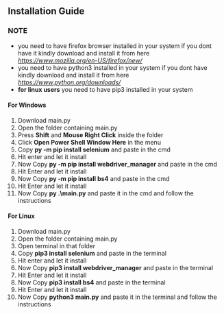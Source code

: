 ## Installation Guide

  
### NOTE
- you need to have firefox browser installed in your system if you dont have it kindly download and install it from here *https://www.mozilla.org/en-US/firefox/new/*
- you need to have python3 installed in your system if you dont have kindly download and install it from here *https://www.python.org/downloads/*
- **for linux users** you need to have pip3 installed in your system


#### For Windows

1.	Download main.py
2.	Open the folder containing main.py
3.	Press **Shift** and **Mouse Right Click** inside the folder 
4.	Click **Open Power Shell Window Here** in the menu
5.	Copy **py -m pip install selenium** and paste in the cmd
6.	Hit enter and let it install
7.	Now Copy **py -m pip install webdriver_manager** and paste in the cmd
8.	Hit Enter and let it install
9.	Now Copy **py -m pip install bs4** and paste in the cmd
10.	Hit Enter and let it install
11.	Now Copy **py .\main.py** and paste it in the cmd and follow the instructions

#### For Linux

1.	Download main.py
2.	Open the folder containing main.py
3.	Open terminal in that folder
4.	Copy **pip3 install selenium** and paste in the terminal
5.	Hit enter and let it install
6.	Now Copy **pip3 install webdriver_manager** and paste in the terminal
7.	Hit Enter and let it install
8.	Now Copy **pip3 install bs4** and paste in the terminal
9.	Hit Enter and let it install
10.	Now Copy **python3 main.py** and paste it in the terminal and follow the instructions